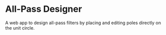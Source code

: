 # All-Pass Designer

A web app to design all-pass filters by placing and editing poles directly on the unit circle.